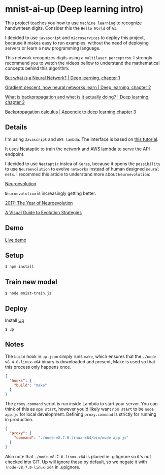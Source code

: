 # mnist-ai-up (Deep learning intro)

This project teaches you how to use `machine learning` to recognize handwriteen digits. Consider this the `Hello World` of `AI`.

I decided to use `javascript` and `microservices` to deploy this project, because it makes easy to run examples, without the need of deploying servers or learn a new programming language.

This network recognizes digits using a `multilayer perceptron`. I strongly recommend you to watch the videos bellow to understand the mathematical concepts behind this algorithm:

[But what *is* a Neural Network? | Deep learning, chapter 1](https://www.youtube.com/watch?v=aircAruvnKk)

[Gradient descent, how neural networks learn | Deep learning, chapter 2](https://www.youtube.com/watch?v=IHZwWFHWa-w)

[What is backpropagation and what is it actually doing? | Deep learning, chapter 3](https://www.youtube.com/watch?v=Ilg3gGewQ5U)

[Backpropagation calculus | Appendix to deep learning chapter 3](https://www.youtube.com/watch?v=tIeHLnjs5U8)

## Details

I'm using `Javascript` and `AWS lambda`. The interface is based on [this tutorial](https://github.com/llSourcell/how_to_deploy_a_keras_model_to_production).

It uses [Neataptic](https://github.com/wagenaartje/neataptic) to train the network and [AWS lambda](https://aws.amazon.com/lambda/) to serve the API endpoint.

I decided to use `Neataptic` instea of `Keras`, because it opens the `possibility` to use `Neuroevolution` to evolve `networks` instead of human designed `neural nets`. I recommed this article to understand more about `Neuroevolution`:

[Neuroevolution](https://www.oreilly.com/ideas/neuroevolution-a-different-kind-of-deep-learning)

`Neuroevolution` is increasingly getting better.

[2017: The Year of Neuroevolution](https://medium.com/@moocaholic/2017-the-year-of-neuroevolution-30e59ae8fe18)

[A Visual Guide to Evolution Strategies](http://blog.otoro.net/2017/10/29/visual-evolution-strategies/)

## Demo

[Live demo](https://xzr0dc9xba.execute-api.us-west-2.amazonaws.com/development/mnist.html)

## Setup

```
$ npm install
```

## Train new model

```
$ node mnist-train.js
```

## Deploy

Install [Up](https://github.com/apex/up) 

```
$ up
```

## Notes

The `build` hook in `up.json` simply runs `make`, which ensures that the `./node-v8.4.0-linux-x64` binary is downloaded and present, Make is used so that this process only happens once.

```json
{
  "hooks": {
    "build": "make"
  }
}
```

The `proxy.command` script is run inside Lambda to start your server. You can think of this as `npm start`, however you'd likely want `npm start` to be `node app.js` for local development. Defining `proxy.command` is strictly for running in production.

```json
{
  "proxy": {
    "command": "./node-v8.7.0-linux-x64/bin/node app.js"
  }
}
```

Also note that `./node-v8.7.0-linux-x64` is placed in .gitignore so it's not checked into GIT. Up will ignore these by default, so we negate it with `!node-v8.7.0-linux-x64` in .upignore.
